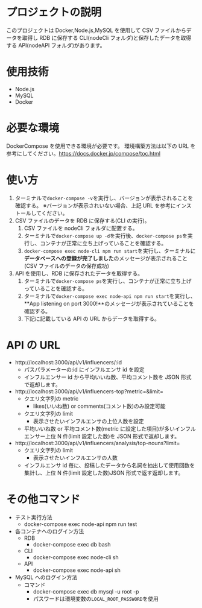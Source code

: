 # プロジェクトの説明

このプロジェクトは Docker,Node.js,MySQL を使用して CSV ファイルからデータを取得し RDB に保存する CLI(nodeCli フォルダ)と保存したデータを取得する API(nodeAPI フォルダ)があります。

# 使用技術

- Node.js
- MySQL
- Docker

# 必要な環境

DockerCompose を使用できる環境が必要です。
環境構築方法は以下の URL を参考にしてください。https://docs.docker.jp/compose/toc.html

# 使い方

1. ターミナルで`docker-compose -v`を実行し、バージョンが表示されることを確認する。
   ※バージョンが表示されいない場合、上記 URL を参考にインストールしてください。
2. CSV ファイルのデータを RDB に保存する(CLI の実行)。
   1. CSV ファイルを nodeCli フォルダに配置する。
   2. ターミナルで`docker-compose up -d`を実行後、`docker-compose ps`を実行し、コンテナが正常に立ち上げっていることを確認する。
   3. `docker-compose exec node-cli npm run start`を実行し、ターミナルに**データベースへの登録が完了しました**のメッセージが表示されること(CSV ファイルのデータの保存成功)
3. API を使用し、RDB に保存されたデータを取得する。
   1. ターミナルで`docker-compose ps`を実行し、コンテナが正常に立ち上げっていることを確認する。
   2. ターミナルで`docker-compose exec node-api npm run start`を実行し、**App listening on port 3000!**のメッセージが表示されていることを確認する。
   3. 下記に記載している API の URL からデータを取得する。

# API の URL

- http://localhost:3000/api/v1/influencers/:id
  - パスパラメーターの:id にインフルエンサ id を設定
  - インフルエンサー id から平均いいね数、平均コメント数を JSON 形式で返却します。
- http://localhost:3000/api/v1/influencers-top?metric=&limit=
  - クエリ文字列の metric
    - likes(いいね数) or comments(コメント数)のみ設定可能
  - クエリ文字列の limit
    - 表示させたいインフルエンサの上位人数を設定
  - 平均いいね数 or 平均コメント数(metric に設定した項目)が多いインフルエンサー上位 N 件(limit 設定した数)を JSON 形式で返却します。
- http://localhost:3000/api/v1/influencers/analysis/top-nouns?limit=
  - クエリ文字列の limit
    - 表示させたいインフルエンサの人数
  - インフルエンサ id 毎に、投稿したデータから名詞を抽出して使用回数を集計し、上位 N 件(limit 設定した数)JSON 形式で返す返却します。

# その他コマンド

- テスト実行方法
  - docker-compose exec node-api npm run test
- 各コンテナへのログイン方法
  - RDB
    - docker-compose exec db bash
  - CLI
    - docker-compose exec node-cli sh
  - API
    - docker-compose exec node-api sh
- MySQL へのログイン方法
  - コマンド
    - docker-compose exec db mysql -u root -p
    - パスワードは環境変数の`LOCAL_ROOT_PASSWORD`を使用
